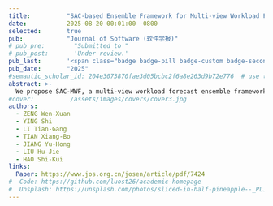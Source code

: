 ```yaml
---
title:          "SAC-based Ensemble Framework for Multi-view Workload Forecasting in Cloud Computing"
date:           2025-08-20 00:01:00 -0800
selected:       true
pub:            "Journal of Software (软件学报)"
# pub_pre:        "Submitted to "
# pub_post:       'Under review.'
pub_last:       '<span class="badge badge-pill badge-custom badge-secondary">Journal</span><span class="badge badge-pill badge-custom badge-danger">中文 CCF-A</span>'
pub_date:       "2025"
#semantic_scholar_id: 204e3073870fae3d05bcbc2f6a8e263d9b72e776  # use this to retrieve citation count
abstract: >-
  We propose SAC-MWF, a multi-view workload forecast ensemble framework based on Soft Actor-Critic (SAC) algorithm.
#cover:          /assets/images/covers/cover3.jpg
authors:
  - ZENG Wen-Xuan
  - YING Shi
  - LI Tian-Gang
  - TIAN Xiang-Bo
  - JIANG Yu-Hong
  - LIU Hu-Jie
  - HAO Shi-Kui
links:
  Paper: https://www.jos.org.cn/josen/article/pdf/7424
#  Code: https://github.com/luost26/academic-homepage
#  Unsplash: https://unsplash.com/photos/sliced-in-half-pineapple--_PLJZmHZzk
---
```

